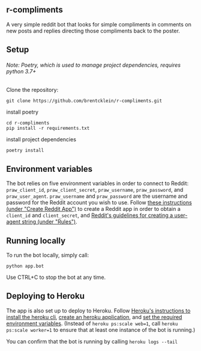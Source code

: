 ## r-compliments
A very simple reddit bot that looks for simple compliments in comments on new posts and replies directing those 
compliments back to the poster.

## Setup
###### Note: Poetry, which is used to manage project dependencies, requires python 3.7+ 

Clone the repository:
```commandline
git clone https://github.com/brentcklein/r-compliments.git
```

install poetry
```commandline
cd r-compliments
pip install -r requirements.txt
```

install project dependencies
```commandline
poetry install
```

## Environment variables
The bot relies on five environment variables in order to connect to Reddit: `praw_client_id`, `praw_client_secret`, 
`praw_username`, `praw_password`, and `praw_user_agent`. `praw_username` and `praw_password` are the username and 
password for the Reddit account you wish to use. Follow 
[these instructions (under "Create Reddit App")](https://www.pythonforengineers.com/build-a-reddit-bot-part-1/) to 
create a Reddit app in order to obtain a `client_id` and `client_secret`, and [Reddit's guidelines for creating a 
user-agent string (under "Rules")](https://github.com/reddit-archive/reddit/wiki/API).

## Running locally 

To run the bot locally, simply call:
```commandline
python app.bot
```
Use CTRL+C to stop the bot at any time.

## Deploying to Heroku

The app is also set up to deploy to Heroku. Follow 
[Heroku's instructions to install the heroku cli](https://devcenter.heroku.com/articles/getting-started-with-python#set-up), 
[create an heroku application](https://devcenter.heroku.com/articles/getting-started-with-python#deploy-the-app), and
[set the required environment variables](https://devcenter.heroku.com/articles/config-vars). 
(Instead of `heroku ps:scale web=1`, call `heroku ps:scale worker=1` to ensure that at least one instance of the bot is
running.)

You can confirm that the bot is running by calling `heroku logs --tail`
